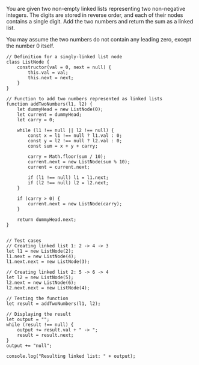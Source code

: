 You are given two non-empty linked lists representing two non-negative integers. The digits are stored in reverse order, and each of their nodes contains a single digit. Add the two numbers and return the sum as a linked list.

You may assume the two numbers do not contain any leading zero, except the number 0 itself.
```
// Definition for a singly-linked list node
class ListNode {
    constructor(val = 0, next = null) {
        this.val = val;
        this.next = next;
    }
}

// Function to add two numbers represented as linked lists
function addTwoNumbers(l1, l2) {
    let dummyHead = new ListNode(0);
    let current = dummyHead;
    let carry = 0;

    while (l1 !== null || l2 !== null) {
        const x = l1 !== null ? l1.val : 0;
        const y = l2 !== null ? l2.val : 0;
        const sum = x + y + carry;

        carry = Math.floor(sum / 10);
        current.next = new ListNode(sum % 10);
        current = current.next;

        if (l1 !== null) l1 = l1.next;
        if (l2 !== null) l2 = l2.next;
    }

    if (carry > 0) {
        current.next = new ListNode(carry);
    }

    return dummyHead.next;
}


// Test cases
// Creating linked list 1: 2 -> 4 -> 3
let l1 = new ListNode(2);
l1.next = new ListNode(4);
l1.next.next = new ListNode(3);

// Creating linked list 2: 5 -> 6 -> 4
let l2 = new ListNode(5);
l2.next = new ListNode(6);
l2.next.next = new ListNode(4);

// Testing the function
let result = addTwoNumbers(l1, l2);

// Displaying the result
let output = "";
while (result !== null) {
    output += result.val + " -> ";
    result = result.next;
}
output += "null";

console.log("Resulting linked list: " + output);
```
